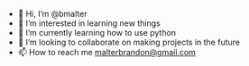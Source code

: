 - 👋 Hi, I’m @bmalter
- 👀 I’m interested in learning new things
- 🌱 I’m currently learning  how to use python
- 💞️ I’m looking to collaborate on making projects in the future
- 📫 How to reach me malterbrandon@gmail.com

<!---
bmalter/bmalter is a ✨ special ✨ repository because its `README.md` (this file) appears on your GitHub profile.
You can click the Preview link to take a look at your changes.
--->
